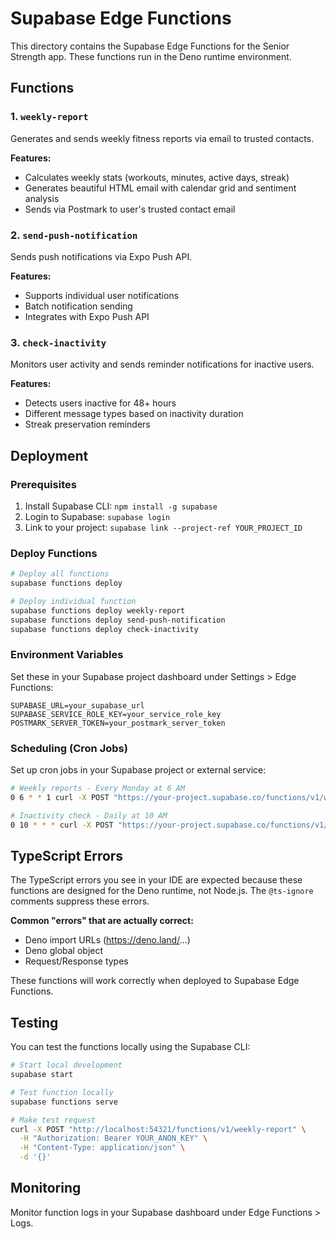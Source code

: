 # Supabase Edge Functions

This directory contains the Supabase Edge Functions for the Senior Strength app. These functions run in the Deno runtime environment.

## Functions

### 1. `weekly-report`
Generates and sends weekly fitness reports via email to trusted contacts.

**Features:**
- Calculates weekly stats (workouts, minutes, active days, streak)
- Generates beautiful HTML email with calendar grid and sentiment analysis
- Sends via Postmark to user's trusted contact email

### 2. `send-push-notification`
Sends push notifications via Expo Push API.

**Features:**
- Supports individual user notifications
- Batch notification sending
- Integrates with Expo Push API

### 3. `check-inactivity`
Monitors user activity and sends reminder notifications for inactive users.

**Features:**
- Detects users inactive for 48+ hours
- Different message types based on inactivity duration
- Streak preservation reminders

## Deployment

### Prerequisites
1. Install Supabase CLI: `npm install -g supabase`
2. Login to Supabase: `supabase login`
3. Link to your project: `supabase link --project-ref YOUR_PROJECT_ID`

### Deploy Functions
```bash
# Deploy all functions
supabase functions deploy

# Deploy individual function
supabase functions deploy weekly-report
supabase functions deploy send-push-notification
supabase functions deploy check-inactivity
```

### Environment Variables
Set these in your Supabase project dashboard under Settings > Edge Functions:

```
SUPABASE_URL=your_supabase_url
SUPABASE_SERVICE_ROLE_KEY=your_service_role_key
POSTMARK_SERVER_TOKEN=your_postmark_server_token
```

### Scheduling (Cron Jobs)
Set up cron jobs in your Supabase project or external service:

```bash
# Weekly reports - Every Monday at 6 AM
0 6 * * 1 curl -X POST "https://your-project.supabase.co/functions/v1/weekly-report"

# Inactivity check - Daily at 10 AM
0 10 * * * curl -X POST "https://your-project.supabase.co/functions/v1/check-inactivity"
```

## TypeScript Errors

The TypeScript errors you see in your IDE are expected because these functions are designed for the Deno runtime, not Node.js. The `@ts-ignore` comments suppress these errors.

**Common "errors" that are actually correct:**
- Deno import URLs (https://deno.land/...)
- Deno global object
- Request/Response types

These functions will work correctly when deployed to Supabase Edge Functions.

## Testing

You can test the functions locally using the Supabase CLI:

```bash
# Start local development
supabase start

# Test function locally
supabase functions serve

# Make test request
curl -X POST "http://localhost:54321/functions/v1/weekly-report" \
  -H "Authorization: Bearer YOUR_ANON_KEY" \
  -H "Content-Type: application/json" \
  -d '{}'
```

## Monitoring

Monitor function logs in your Supabase dashboard under Edge Functions > Logs.
